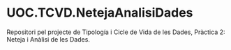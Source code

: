 # UOC.TCVD.NetejaAnalisiDades
Repositori pel projecte de Tipología i Cicle de Vida de les Dades, Pràctica 2: Neteja i Anàlisi de les Dades.
